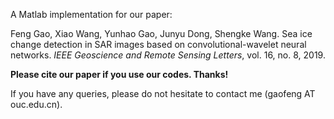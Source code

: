 
A Matlab implementation for our paper:

Feng Gao, Xiao Wang, Yunhao Gao, Junyu Dong, Shengke Wang. Sea ice change detection in SAR images based on convolutional-wavelet neural networks. *IEEE Geoscience and Remote Sensing Letters*, vol. 16, no. 8, 2019.

**Please cite our paper if you use our codes. Thanks!**

If you have any queries, please do not hesitate to contact me (gaofeng AT ouc.edu.cn).
